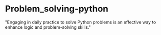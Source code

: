 # Problem_solving-python
"Engaging in daily practice to solve Python problems is an effective way to enhance logic and problem-solving skills."

